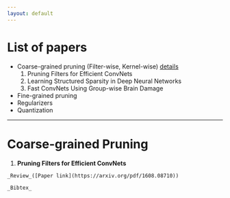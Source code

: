 ```yaml
---
layout: default
---
```

# [](#list) List of papers #
  * Coarse-grained pruning (Filter-wise, Kernel-wise) [details](#coarse_prune)
    1. Pruning Filters for Efficient ConvNets
    2. Learning Structured Sparsity in Deep Neural Networks
    3. Fast ConvNets Using Group-wise Brain Damage
  * Fine-grained pruning
  * Regularizers
  * Quantization

* * *

# [](#coarse_prune) Coarse-grained Pruning #

  1. **Pruning Filters for Efficient ConvNets**

    _Review_([Paper link](https://arxiv.org/pdf/1608.08710))

    _Bibtex_
